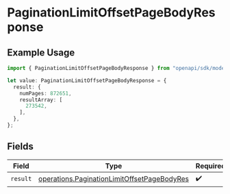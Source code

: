 # PaginationLimitOffsetPageBodyResponse

## Example Usage

```typescript
import { PaginationLimitOffsetPageBodyResponse } from "openapi/sdk/models/operations";

let value: PaginationLimitOffsetPageBodyResponse = {
  result: {
    numPages: 872651,
    resultArray: [
      273542,
    ],
  },
};
```

## Fields

| Field                                                                                                             | Type                                                                                                              | Required                                                                                                          | Description                                                                                                       |
| ----------------------------------------------------------------------------------------------------------------- | ----------------------------------------------------------------------------------------------------------------- | ----------------------------------------------------------------------------------------------------------------- | ----------------------------------------------------------------------------------------------------------------- |
| `result`                                                                                                          | [operations.PaginationLimitOffsetPageBodyRes](../../../sdk/models/operations/paginationlimitoffsetpagebodyres.md) | :heavy_check_mark:                                                                                                | N/A                                                                                                               |
